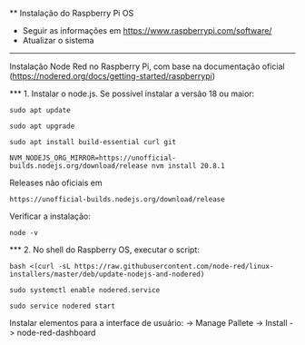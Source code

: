 ** Instalação do Raspberry Pi OS

- Seguir as informações em https://www.raspberrypi.com/software/
- Atualizar o sistema

----------------------------------------------------------------

Instalação Node Red no Raspberry Pi, com base na documentação oficial (https://nodered.org/docs/getting-started/raspberrypi)

*** 1. Instalar o node.js. Se possível instalar a versão 18 ou maior:

```
sudo apt update

sudo apt upgrade

sudo apt install build-essential curl git

NVM_NODEJS_ORG_MIRROR=https://unofficial-builds.nodejs.org/download/release nvm install 20.8.1
```

Releases não oficiais em 

```
https://unofficial-builds.nodejs.org/download/release
```

Verificar a instalação:

```
node -v
```

*** 2. No shell do Raspberry OS, executar o script:

```
bash <(curl -sL https://raw.githubusercontent.com/node-red/linux-installers/master/deb/update-nodejs-and-nodered)

sudo systemctl enable nodered.service

sudo service nodered start
```

Instalar elementos para a interface de usuário:
-> Manage Pallete -> Install -> node-red-dashboard

